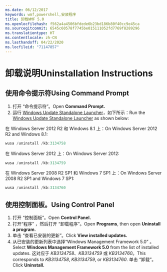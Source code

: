 ```yaml
---
ms.date: 06/12/2017
keywords: wmf,powershell,安装程序
title: 卸载WMF 5.0
ms.openlocfilehash: f562a4a4506bfdede6b23bd186b80f40cc9e45ca
ms.sourcegitcommit: 6545c60578f7745be015111052fd7769f8289296
ms.translationtype: HT
ms.contentlocale: zh-CN
ms.lasthandoff: 04/22/2020
ms.locfileid: "71147857"
---
```

# <a name="uninstallation-instructions"></a><span data-ttu-id="4077e-103">卸载说明</span><span class="sxs-lookup"><span data-stu-id="4077e-103">Uninstallation Instructions</span></span>

## <a name="using-command-prompt"></a><span data-ttu-id="4077e-104">使用命令提示符</span><span class="sxs-lookup"><span data-stu-id="4077e-104">Using Command Prompt</span></span>

1. <span data-ttu-id="4077e-105">打开  “命令提示符”。</span><span class="sxs-lookup"><span data-stu-id="4077e-105">Open **Command Prompt.**</span></span>
2. <span data-ttu-id="4077e-106">运行 [Windows Update Standalone Launcher](https://support.microsoft.com/en-us/kb/934307)，如下所示：</span><span class="sxs-lookup"><span data-stu-id="4077e-106">Run the [Windows Update Standalone Launcher](https://support.microsoft.com/en-us/kb/934307) as shown below:</span></span>

<span data-ttu-id="4077e-107">在 Windows Server 2012 R2 和 Windows 8.1 上：</span><span class="sxs-lookup"><span data-stu-id="4077e-107">On Windows Server 2012 R2 and Windows 8.1:</span></span>

```powershell
wusa /uninstall /kb:3134758
```

<span data-ttu-id="4077e-108">在 Windows Server 2012 上：</span><span class="sxs-lookup"><span data-stu-id="4077e-108">On Windows Server 2012:</span></span>

```powershell
wusa /uninstall /kb:3134759
```

<span data-ttu-id="4077e-109">在 Windows Server 2008 R2 SP1 和 Windows 7 SP1 上：</span><span class="sxs-lookup"><span data-stu-id="4077e-109">On Windows Server 2008 R2 SP1 and Windows 7 SP1:</span></span>

```powershell
wusa /uninstall /kb:3134760
```

## <a name="using-control-panel"></a><span data-ttu-id="4077e-110">使用控制面板。</span><span class="sxs-lookup"><span data-stu-id="4077e-110">Using Control Panel</span></span>

1. <span data-ttu-id="4077e-111">打开  “控制面板”。</span><span class="sxs-lookup"><span data-stu-id="4077e-111">Open **Control Panel.**</span></span>
2. <span data-ttu-id="4077e-112">打开“程序”  ，然后打开  “卸载程序”。</span><span class="sxs-lookup"><span data-stu-id="4077e-112">Open **Programs**, then open **Uninstall a program.**</span></span>
3. <span data-ttu-id="4077e-113">单击  “查看已安装的更新”。</span><span class="sxs-lookup"><span data-stu-id="4077e-113">Click **View installed updates.**</span></span>
4. <span data-ttu-id="4077e-114">从已安装的更新列表中选择“Windows Management Framework 5.0”  。</span><span class="sxs-lookup"><span data-stu-id="4077e-114">Select **Windows Management Framework 5.0** from the list of installed updates.</span></span> <span data-ttu-id="4077e-115">这对应于 *KB3134758*、*KB3134759* 或 *KB3134760*。</span><span class="sxs-lookup"><span data-stu-id="4077e-115">This corresponds to *KB3134758*, *KB3134759*, or *KB3134760*.</span></span> <span data-ttu-id="4077e-116">单击  “卸载”。</span><span class="sxs-lookup"><span data-stu-id="4077e-116">Click **Uninstall.**</span></span>
